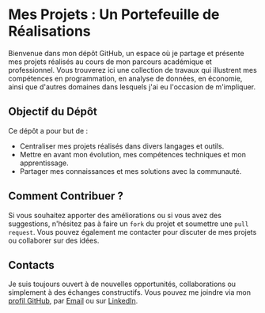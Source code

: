 # Mes Projets : Un Portefeuille de Réalisations
Bienvenue dans mon dépôt GitHub, un espace où je partage et présente mes projets réalisés au cours de mon parcours académique et professionnel. Vous trouverez ici une collection de travaux qui illustrent mes compétences en programmation, en analyse de données, en économie, ainsi que d'autres domaines dans lesquels j'ai eu l'occasion de m'impliquer.

## Objectif du Dépôt
Ce dépôt a pour but de :

* Centraliser mes projets réalisés dans divers langages et outils.
* Mettre en avant mon évolution, mes compétences techniques et mon apprentissage.
* Partager mes connaissances et mes solutions avec la communauté.

## Comment Contribuer ?
Si vous souhaitez apporter des améliorations ou si vous avez des suggestions, n'hésitez pas à faire un `fork` du projet et soumettre une `pull request`. Vous pouvez également me contacter pour discuter de mes projets ou collaborer sur des idées.

## Contacts
Je suis toujours ouvert à de nouvelles opportunités, collaborations ou simplement à des échanges constructifs. Vous pouvez me joindre via mon [profil GitHub](https://github.com/aurvl), par [Email](mailto:aurelvehi@outlook.fr) ou sur [LinkedIn](https://www.linkedin.com/in/loua-aurel-vehi-29887a290/).
